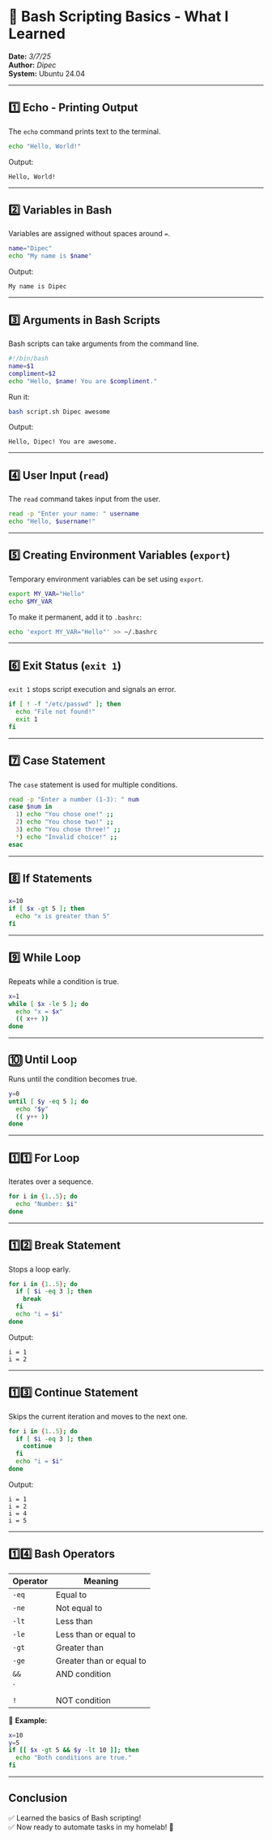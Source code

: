 # **📌 Bash Scripting Basics - What I Learned**

**Date:** *3/7/25*  
**Author:** *Dipec*  
**System:** Ubuntu 24.04  

---

## **1️⃣ Echo - Printing Output**
The `echo` command prints text to the terminal.
```bash
echo "Hello, World!"
```
Output:
```
Hello, World!
```

---

## **2️⃣ Variables in Bash**
Variables are assigned without spaces around `=`.
```bash
name="Dipec"
echo "My name is $name"
```
Output:
```
My name is Dipec
```

---

## **3️⃣ Arguments in Bash Scripts**
Bash scripts can take arguments from the command line.
```bash
#!/bin/bash
name=$1
compliment=$2
echo "Hello, $name! You are $compliment."
```
Run it:
```bash
bash script.sh Dipec awesome
```
Output:
```
Hello, Dipec! You are awesome.
```

---

## **4️⃣ User Input (`read`)**
The `read` command takes input from the user.
```bash
read -p "Enter your name: " username
echo "Hello, $username!"
```

---

## **5️⃣ Creating Environment Variables (`export`)**
Temporary environment variables can be set using `export`.
```bash
export MY_VAR="Hello"
echo $MY_VAR
```

To make it permanent, add it to `.bashrc`:
```bash
echo 'export MY_VAR="Hello"' >> ~/.bashrc
```

---

## **6️⃣ Exit Status (`exit 1`)**
`exit 1` stops script execution and signals an error.
```bash
if [ ! -f "/etc/passwd" ]; then
  echo "File not found!"
  exit 1
fi
```

---

## **7️⃣ Case Statement**
The `case` statement is used for multiple conditions.
```bash
read -p "Enter a number (1-3): " num
case $num in
  1) echo "You chose one!" ;;
  2) echo "You chose two!" ;;
  3) echo "You chose three!" ;;
  *) echo "Invalid choice!" ;;
esac
```

---

## **8️⃣ If Statements**
```bash
x=10
if [ $x -gt 5 ]; then
  echo "x is greater than 5"
fi
```

---

## **9️⃣ While Loop**
Repeats while a condition is true.
```bash
x=1
while [ $x -le 5 ]; do
  echo "x = $x"
  (( x++ ))
done
```

---

## **🔟 Until Loop**
Runs until the condition becomes true.
```bash
y=0
until [ $y -eq 5 ]; do
  echo "$y"
  (( y++ ))
done
```

---

## **1️⃣1️⃣ For Loop**
Iterates over a sequence.
```bash
for i in {1..5}; do
  echo "Number: $i"
done
```

---

## **1️⃣2️⃣ Break Statement**
Stops a loop early.
```bash
for i in {1..5}; do
  if [ $i -eq 3 ]; then
    break
  fi
  echo "i = $i"
done
```
Output:
```
i = 1
i = 2
```

---

## **1️⃣3️⃣ Continue Statement**
Skips the current iteration and moves to the next one.
```bash
for i in {1..5}; do
  if [ $i -eq 3 ]; then
    continue
  fi
  echo "i = $i"
done
```
Output:
```
i = 1
i = 2
i = 4
i = 5
```

---

## **1️⃣4️⃣ Bash Operators**
| Operator | Meaning |
|----------|---------|
| `-eq` | Equal to |
| `-ne` | Not equal to |
| `-lt` | Less than |
| `-le` | Less than or equal to |
| `-gt` | Greater than |
| `-ge` | Greater than or equal to |
| `&&` | AND condition |
| `||` | OR condition |
| `!` | NOT condition |

📌 **Example:**
```bash
x=10
y=5
if [[ $x -gt 5 && $y -lt 10 ]]; then
  echo "Both conditions are true."
fi
```

---

## **Conclusion**
✅ Learned the basics of Bash scripting!  
✅ Now ready to automate tasks in my homelab! 🚀

